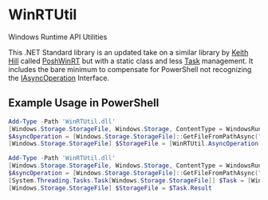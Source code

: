 # WinRTUtil
Windows Runtime API Utilities

This .NET Standard library is an updated take on a similar library by [Keith Hill](https://github.com/rkeithhill) called [PoshWinRT](https://github.com/rkeithhill/PoshWinRT) but with a static class and less [Task<TResult>](https://docs.microsoft.com/en-us/dotnet/api/system.threading.tasks.task-1) management. It includes the bare minimum to compensate for PowerShell not recognizing the [IAsyncOperation<TResult>](https://docs.microsoft.com/en-us/uwp/api/windows.foundation.iasyncoperation-1) Interface.

## Example Usage in PowerShell
```powershell
Add-Type -Path 'WinRTUtil.dll'
[Windows.Storage.StorageFile, Windows.Storage, ContentType = WindowsRuntime] | Out-Null
$AsyncOperation = [Windows.Storage.StorageFile]::GetFileFromPathAsync("D:\myFile.txt")
[Windows.Storage.StorageFile] $StorageFile = [WinRTUtil.AsyncOperation[Windows.Storage.StorageFile]]::GetResults($AsyncOperation)
```

```powershell
Add-Type -Path 'WinRTUtil.dll'
[Windows.Storage.StorageFile, Windows.Storage, ContentType = WindowsRuntime] | Out-Null
$AsyncOperation = [Windows.Storage.StorageFile]::GetFileFromPathAsync("D:\myFile.txt")
[System.Threading.Tasks.Task[Windows.Storage.StorageFile]] $Task = [WinRTUtil.AsyncOperation[Windows.Storage.StorageFile]]::AsTask($AsyncOperation)
[Windows.Storage.StorageFile] $StorageFile = $Task.Result
```
